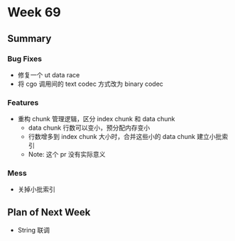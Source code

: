 # Week 69

## Summary

### Bug Fixes

- 修复一个 ut data race
- 将 cgo 调用间的 text codec 方式改为 binary codec

### Features

- 重构 chunk 管理逻辑，区分 index chunk 和 data chunk
	- data chunk 行数可以变小，预分配内存变小
	- 行数增多到 index chunk 大小时，合并这些小的 data chunk 建立小批索引
	- Note: 这个 pr 没有实际意义

### Mess

- 关掉小批索引

## Plan of Next Week

- String 联调

